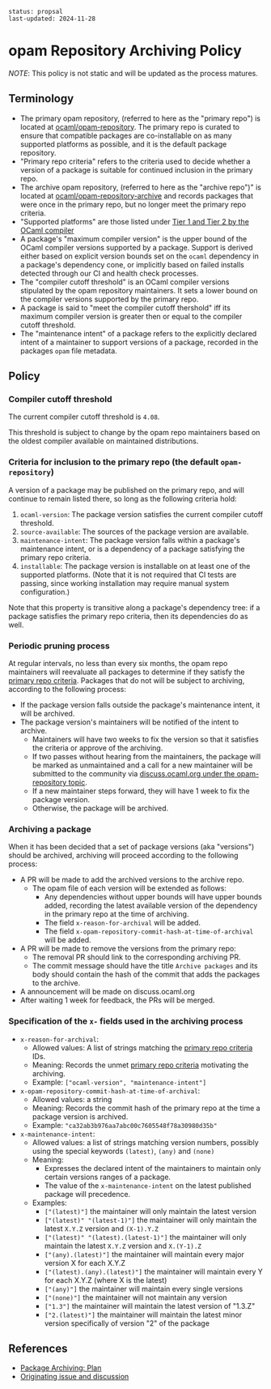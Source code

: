 ```
status: propsal
last-updated: 2024-11-28
```

# opam Repository Archiving Policy

*NOTE*: This policy is not static and will be updated as the process matures.

## Terminology

- The primary opam repository, (referred to here as the "primary repo") is located at [ocaml/opam-repository](https://github.com/ocaml/opam-repository). The primary repo is curated to ensure that compatible packages are co-installable on as many supported platforms as possible, and it is the default package repository.
- "Primary repo criteria" refers to the criteria used to decide whether a version of a package is suitable for continued inclusion in the primary repo.
- The archive opam repository, (referred to here as the "archive repo")" is located at [ocaml/opam-repository-archive](https://github.com/ocaml/opam-repository-archive) and records packages that were once in the primary repo, but no longer meet the primary repo criteria.
- "Supported platforms" are those listed under [Tier 1 and Tier 2 by the OCaml compiler](https://github.com/ocaml/ocaml?tab=readme-ov-file#overview)
- A package's "maximum compiler version" is the upper bound of the OCaml compiler versions supported by a package. Support is derived either based on explicit version bounds set on the `ocaml` dependency in a package's dependency cone, or implicitly based on failed installs detected through our CI and health check processes.
- The "compiler cutoff threshold" is an OCaml compiler versions stipulated by the opam repository maintainers. It sets a lower bound on the compiler versions supported by the primary repo. 
- A package is said to "meet the compiler cutoff thershold" iff its maximum compiler version is greater then or equal to the compiler cutoff threshold.
- The "maintenance intent" of a package refers to the explicitly declared intent of a maintainer to support versions of a package, recorded in the packages `opam` file metadata.

## Policy

### Compiler cutoff threshold

The current compiler cutoff threshold is `4.08`.

This threshold is subject to change by the opam repo maintainers based on the oldest compiler available on maintained distributions.

<a name="inclusion-criteria"></a>
### Criteria for inclusion to the primary repo (the default `opam-repository`)

A version of a package may be published on the primary repo, and will continue to remain listed there, so long as the following criteria hold:

1. `ocaml-version`: The package version satisfies the current compiler cutoff threshold.
2. `source-available`: The sources of the package version are available.
3. `maintenance-intent`: The package version falls within a package's maintenance intent, or is a dependency of a package satisfying the primary repo criteria.
4. `installable`: The package version is installable on at least one of the supported platforms. (Note that it is not required that CI tests are passing, since working installation may require manual system configuration.)

Note that this property is transitive along a package's dependency tree: if a package satisfies the primary repo criteria, then its dependencies do as well. 

### Periodic pruning process

At regular intervals, no less than every six months, the opam repo maintainers will reevaluate all packages to determine if they satisfy the [primary repo criteria](#criteria-for-inclusion-to-the-primary-repo-the-default-opam-repository). Packages that do not will be subject to archiving, according to the following process:

- If the package version falls outside the package's maintenance intent, it will be archived.
- The package version's maintainers will be notified of the intent to archive.
  - Maintainers will have two weeks to fix the version so that it satisfies the criteria or approve of the archiving.
  - If two passes without hearing from the maintainers, the package will be marked as unmaintained and a call for a new maintainer will be submitted to the community via [discuss.ocaml.org under the opam-repository topic](https://discuss.ocaml.org/tag/opam-repository).
  - If a new maintainer steps forward, they will have 1 week to fix the package version.
  - Otherwise, the package will be archived.


### Archiving a package

When it has been decided that a set of package versions (aka "versions") should be archived, archiving will proceed according to the following process:

- A PR will be made to add the archived versions to the archive repo. 
    - The opam file of each version will be extended as follows:
        - Any dependencies without upper bounds will have upper bounds added, recording the latest available version of the dependency in the primary repo at the time of archiving.
        -  The field `x-reason-for-archival` will be added.
        -  The field `x-opam-repository-commit-hash-at-time-of-archival` will be added.
- A PR will be made to remove the versions from the primary repo:
  - The removal PR should link to the corresponding archiving PR.
  - The commit message should have the title `Archive packages` and its body should contain the hash of the commit that adds the packages to the archive.
- A announcement will be made on discuss.ocaml.org
- After waiting 1 week for feedback, the PRs will be merged.

### Specification of the `x-` fields used in the archiving process

- `x-reason-for-archival`: 
    - Allowed values: A list of strings matching the [primary repo criteria](#primary-repo-criteria) IDs. 
    - Meaning: Records the unmet [primary repo criteria](#primary-repo-criteria) motivating the archiving.
    - Example: `["ocaml-version", "maintenance-intent"]`
- `x-opam-repository-commit-hash-at-time-of-archival`:
    - Allowed values: a string
    - Meaning: Records the commit hash of the primary repo at the time a package version is archived.
    - Example: `"ca32ab3b976aa7abc00c7605548f78a30980d35b"`
- `x-maintenance-intent`:
    - Allowed values: a list of strings matching version numbers, possibly using the special keywords `(latest)`, `(any)` and `(none)`
    - Meaning:
        - Expresses the declared intent of the maintainers to maintain only certain versions ranges of a package.
        - The value of the `x-maintenance-intent` on the latest published package will precedence.
    - Examples:
        - `["(latest)"]` the maintainer will only maintain the latest version
        - `["(latest)" "(latest-1)"]` the maintainer will only maintain the latest `X.Y.Z` version and `(X-1).Y.Z`
        - `["(latest)" "(latest).(latest-1)"]` the maintainer will only maintain the latest `X.Y.Z` version and `X.(Y-1).Z`
        - `["(any).(latest)"]` the maintainer will maintain every major version X for each X.Y.Z
        - `["(latest).(any).(latest)"]` the maintainer will maintain every Y for each X.Y.Z (where X is the latest)
        - `["(any)"]` the maintainer will maintain every single versions
        - `["(none)"]` the maintainer will not maintain any version
        - `["1.3"]` the maintainer will maintain the latest  version of "1.3.Z"
        - `["2.(latest)"]` the maintainer will maintain the latest minor version specifically of version "2" of the package

## References

- [Package Archiving: Plan](https://github.com/ocaml/opam-repository/wiki/Package-Archiving:-Plan)
- [Originating issue and discussion](https://github.com/ocaml/opam-repository/issues/23789)
